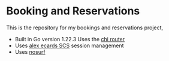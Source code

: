 # Booking and Reservations

This is the repository for my bookings and reservations project,
- Built in Go version 1.22.3
  Uses the [chi router](github.com/go-chi/chi)
- Uses [alex ecards SCS](github.com/alexedwards/scs) session management
- Uses [nosurf](github.com/justinas/nosurfl)
